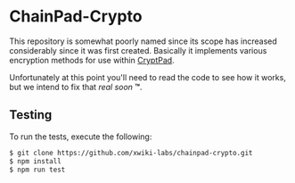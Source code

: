 # ChainPad-Crypto

This repository is somewhat poorly named since its scope has increased considerably since it was first created.
Basically it implements various encryption methods for use within [CryptPad](https://github.com/xwiki-labs/cryptpad).

Unfortunately at this point you'll need to read the code to see how it works, but we intend to fix that _real soon_ **™**.

## Testing
To run the tests, execute the following:
```bash
$ git clone https://github.com/xwiki-labs/chainpad-crypto.git
$ npm install
$ npm run test
```
